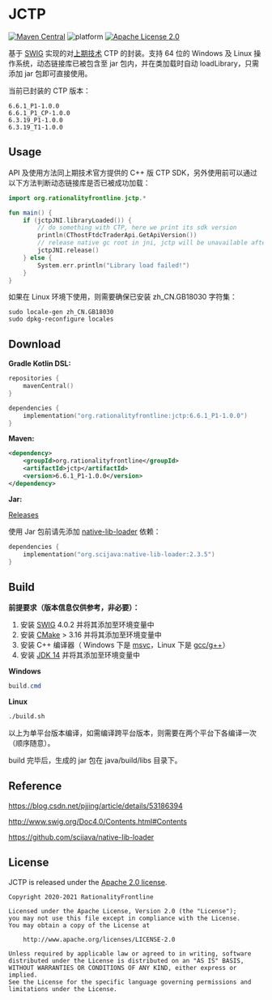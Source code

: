 # JCTP  
[![Maven Central](https://img.shields.io/maven-central/v/org.rationalityfrontline/jctp.svg?label=Maven%20Central)](https://search.maven.org/search?q=g:%22org.rationalityfrontline%22%20AND%20a:%22jctp%22) ![platform](https://img.shields.io/badge/platform-windows%7Clinux-green) [![Apache License 2.0](https://img.shields.io/github/license/rationalityfrontline/jctp)](https://github.com/RationalityFrontline/jctp/blob/master/LICENSE)

基于 [SWIG](http://www.swig.org/) 实现的对[上期技术](http://www.sfit.com.cn/) CTP 的封装。支持 64 位的 Windows 及 Linux 操作系统，动态链接库已被包含至 jar 包内，并在类加载时自动 loadLibrary，只需添加 jar 包即可直接使用。

当前已封装的 CTP 版本：
```
6.6.1_P1-1.0.0
6.6.1_P1_CP-1.0.0
6.3.19_P1-1.0.0
6.3.19_T1-1.0.0
```

## Usage

API 及使用方法同上期技术官方提供的 C++ 版 CTP SDK，另外使用前可以通过以下方法判断动态链接库是否已被成功加载：

```kotlin
import org.rationalityfrontline.jctp.*

fun main() {
    if (jctpJNI.libraryLoaded()) {
        // do something with CTP, here we print its sdk version
        println(CThostFtdcTraderApi.GetApiVersion())
        // release native gc root in jni, jctp will be unavailable after doing this
        jctpJNI.release()
    } else {
        System.err.println("Library load failed!")
    }
}
```

如果在 Linux 环境下使用，则需要确保已安装 zh_CN.GB18030 字符集：

```
sudo locale-gen zh_CN.GB18030
sudo dpkg-reconfigure locales
```

## Download

**Gradle Kotlin DSL:**

```kotlin
repositories {
    mavenCentral()
}

dependencies {
    implementation("org.rationalityfrontline:jctp:6.6.1_P1-1.0.0")
}
```

**Maven:**

```xml
<dependency>
    <groupId>org.rationalityfrontline</groupId>
    <artifactId>jctp</artifactId>
    <version>6.6.1_P1-1.0.0</version>
</dependency>
```
**Jar:**

[Releases](https://github.com/RationalityFrontline/jctp/releases)

使用 Jar 包前请先添加 [native-lib-loader](https://github.com/scijava/native-lib-loader) 依赖：
```kotlin
dependencies {
    implementation("org.scijava:native-lib-loader:2.3.5")
}
```

## Build

**前提要求（版本信息仅供参考，非必要）：**

1. 安装 [SWIG](http://www.swig.org/download.html) 4.0.2 并将其添加至环境变量中
2. 安装 [CMake](https://cmake.org/download/) > 3.16 并将其添加至环境变量中
3. 安装 C++ 编译器（ Windows 下是 [msvc](https://visualstudio.microsoft.com/zh-hans/visual-cpp-build-tools/)，Linux 下是 [gcc/g++](https://gcc.gnu.org/)）
4. 安装 [JDK 14](https://jdk.java.net/14/) 并将其添加至环境变量中

**Windows**

```powershell
build.cmd
```

**Linux**

```bash
./build.sh
```
以上为单平台版本编译，如需编译跨平台版本，则需要在两个平台下各编译一次（顺序随意）。

build 完毕后，生成的 jar 包在 java/build/libs 目录下。

## Reference

https://blog.csdn.net/pjjing/article/details/53186394

http://www.swig.org/Doc4.0/Contents.html#Contents

https://github.com/scijava/native-lib-loader

## License

JCTP is released under the [Apache 2.0 license](https://github.com/RationalityFrontline/jctp/blob/master/LICENSE).

```
Copyright 2020-2021 RationalityFrontline

Licensed under the Apache License, Version 2.0 (the "License");
you may not use this file except in compliance with the License.
You may obtain a copy of the License at

    http://www.apache.org/licenses/LICENSE-2.0

Unless required by applicable law or agreed to in writing, software
distributed under the License is distributed on an "AS IS" BASIS,
WITHOUT WARRANTIES OR CONDITIONS OF ANY KIND, either express or implied.
See the License for the specific language governing permissions and
limitations under the License.
```